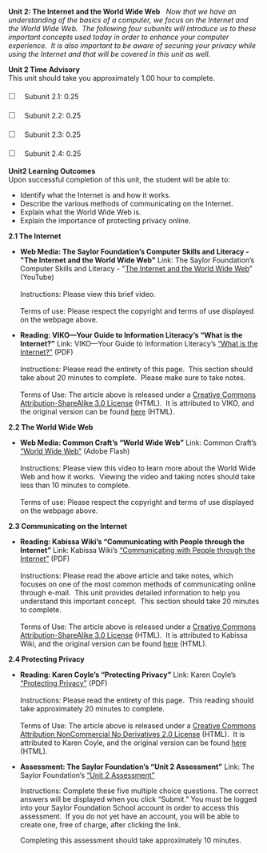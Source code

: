**Unit 2: The Internet and the World Wide Web** <span id="2"></span> 
*Now that we have an understanding of the basics of a computer, we focus
on the Internet and the World Wide Web.  The following four subunits
will introduce us to these important concepts used today in order to
enhance your computer experience.  It is also important to be aware of
securing your privacy while using the Internet and that will be covered
in this unit as well.*

**Unit 2 Time Advisory**  
This unit should take you approximately 1.00 hour to complete.  
    
 <span
style="color: rgb(85, 85, 85); font-family: 'Myriad Pro', 'Gill Sans', 'Gill Sans MT', Calibri, sans-serif; font-size: 16px; line-height: 24px; text-align: left; -webkit-text-size-adjust: none; ">☐
   </span>Subunit 2.1: 0.25  
  
 <span
style="color: rgb(85, 85, 85); font-family: 'Myriad Pro', 'Gill Sans', 'Gill Sans MT', Calibri, sans-serif; font-size: 16px; line-height: 24px; text-align: left; -webkit-text-size-adjust: none; ">☐
   </span>Subunit 2.2: 0.25  
  
 <span
style="color: rgb(85, 85, 85); font-family: 'Myriad Pro', 'Gill Sans', 'Gill Sans MT', Calibri, sans-serif; font-size: 16px; line-height: 24px; text-align: left; -webkit-text-size-adjust: none; ">☐
   </span>Subunit 2.3: 0.25  
  
 <span
style="color: rgb(85, 85, 85); font-family: 'Myriad Pro', 'Gill Sans', 'Gill Sans MT', Calibri, sans-serif; font-size: 16px; line-height: 24px; text-align: left; -webkit-text-size-adjust: none; ">☐
   </span>Subunit 2.4: 0.25

**Unit2 Learning Outcomes**  
Upon successful completion of this unit, the student will be able to:  
-   Identify what the Internet is and how it works.
-   Describe the various methods of communicating on the Internet.
-   Explain what the World Wide Web is.
-   Explain the importance of protecting privacy online.

**2.1 The Internet** <span id="2.1"></span> 
-   **Web Media: The Saylor Foundation’s Computer Skills and Literacy -
    "The Internet and the World Wide Web"**
    Link: The Saylor Foundation’s Computer Skills and Literacy - "[The
    Internet and the World Wide
    Web](http://www.youtube.com/watch?v=m17uTLgMYSo)" (YouTube)  
        
     Instructions: Please view this brief video.  
        
     Terms of use: Please respect the copyright and terms of use
    displayed on the webpage above.

-   **Reading: VIKO—Your Guide to Information Literacy’s “What is the
    Internet?”**
    Link: VIKO—Your Guide to Information Literacy’s [“What is the
    Internet?”](https://resources.saylor.org/wwwresources/archived/site/wp-content/uploads/2012/06/PRDV001_Unit-2.1_What-is-the-Internet_.pdf) (PDF)  
        
     Instructions: Please read the entirety of this page.  This section
    should take about 20 minutes to complete.  Please make sure to take
    notes.  
        
     Terms of Use: The article above is released under a [Creative
    Commons Attribution-ShareAlike 3.0
    License](http://creativecommons.org/licenses/by-sa/3.0/) (HTML).  It
    is attributed to VIKO, and the original version can be found
    [here](http://www.ntnu.no/viko/english/webpages/internet) (HTML). 

**2.2 The World Wide Web** <span id="2.2"></span> 
-   **Web Media: Common Craft’s “World Wide Web”**
    Link: Common Craft’s [“World Wide
    Web”](http://www.commoncraft.com/video/world-wide-web) (Adobe
    Flash)  
        
     Instructions: Please view this video to learn more about the World
    Wide Web and how it works.  Viewing the video and taking notes
    should take less than 10 minutes to complete.  
        
     Terms of use: Please respect the copyright and terms of use
    displayed on the webpage above.

**2.3 Communicating on the Internet** <span id="2.3"></span> 
-   **Reading: Kabissa Wiki’s “Communicating with People through the
    Internet”**
    Link: Kabissa Wiki’s [“Communicating with People through the
    Internet”](https://resources.saylor.org/wwwresources/archived/site/wp-content/uploads/2012/06/PRDV001_Unit-2.3_Communicating-With-People-Through-The-Internet.pdf) (PDF)  
        
     Instructions: Please read the above article and take notes, which
    focuses on one of the most common methods of communicating online
    through e-mail.  This unit provides detailed information to help you
    understand this important concept.  This section should take 20
    minutes to complete.  
        
     Terms of Use: The article above is released under a [Creative
    Commons Attribution-ShareAlike 3.0
    License](http://creativecommons.org/licenses/by-sa/3.0/) (HTML).  It
    is attributed to Kabissa Wiki, and the original version can be found
    [here](http://wiki.kabissa.org/ttgo/1/1.3) (HTML). 

**2.4 Protecting Privacy** <span id="2.4"></span> 
-   **Reading: Karen Coyle’s “Protecting Privacy”**
    Link: Karen Coyle’s [“Protecting
    Privacy”](https://resources.saylor.org/wwwresources/archived/site/wp-content/uploads/2012/06/PRDV001_Unit-2.4_Protecting-Privacy.pdf) (PDF)  
        
     Instructions: Please read the entirety of this page.  This reading
    should take approximately 20 minutes to complete.  
        
     Terms of Use: The article above is released under a [Creative
    Commons Attribution NonCommercial No Derivatives 2.0
    License](http://creativecommons.org/licenses/by-nc-nd/2.0/) (HTML). 
    It is attributed to Karen Coyle, and the original version can be
    found [here](http://www.kcoyle.net/privacy_lj.html) (HTML). 

-   **Assessment: The Saylor Foundation’s “Unit 2 Assessment”**
    Link: The Saylor Foundation’s [“Unit 2
    Assessment”](http://school.saylor.org/mod/quiz/view.php?id=1352)  
      
     Instructions: Complete these five multiple choice questions. The
    correct answers will be displayed when you click “Submit.” You must
    be logged into your Saylor Foundation School account in order to
    access this assessment.  If you do not yet have an account, you will
    be able to create one, free of charge, after clicking the link.  
      
     Completing this assessment should take approximately 10 minutes.



